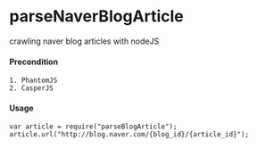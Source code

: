 # parseNaverBlogArticle
crawling naver blog articles with nodeJS

#### Precondition
    1. PhantomJS
    2. CasperJS


#### Usage
    var article = require("parseBlogArticle");
    article.url("http://blog.naver.com/{blog_id}/{article_id}");
